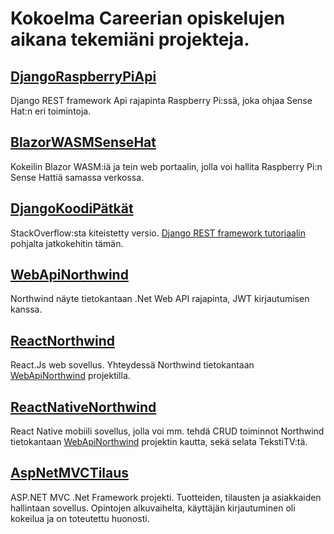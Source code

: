 # Kokoelma Careerian opiskelujen aikana tekemiäni projekteja.

## [DjangoRaspberryPiApi](https://github.com/degenone/careeriaprojektit/tree/main/DjangoRaspberryPiApi/)
Django REST framework Api rajapinta Raspberry Pi:ssä, joka ohjaa Sense Hat:n eri toimintoja.

## [BlazorWASMSenseHat](https://github.com/degenone/careeriaprojektit/tree/main/BlazorWASMSenseHat/)
Kokeilin Blazor WASM:iä ja tein web portaalin, jolla voi hallita Raspberry Pi:n Sense Hattiä samassa verkossa.

## [DjangoKoodiPätkät](https://github.com/degenone/careeriaprojektit/tree/main/DjangoKoodiP%C3%A4tk%C3%A4t/)
StackOverflow:sta kiteistetty versio. [Django REST framework tutoriaalin](https://www.django-rest-framework.org/tutorial/1-serialization/) pohjalta jatkokehitin tämän.

## [WebApiNorthwind](https://github.com/degenone/careeriaprojektit/tree/main/WebApiNorthwind/)
Northwind näyte tietokantaan .Net Web API rajapinta, JWT kirjautumisen kanssa.

## [ReactNorthwind](https://github.com/degenone/careeriaprojektit/tree/main/ReactNorthwind/)
React.Js web sovellus. Yhteydessä Northwind tietokantaan [WebApiNorthwind](https://github.com/degenone/careeriaprojektit/tree/main/WebApiNorthwind/) projektilla.

## [ReactNativeNorthwind](https://github.com/degenone/careeriaprojektit/tree/main/ReactNativeNorthwind/)
React Native mobiili sovellus, jolla voi mm. tehdä CRUD toiminnot Northwind tietokantaan [WebApiNorthwind](https://github.com/degenone/careeriaprojektit/tree/main/WebApiNorthwind/) projektin kautta, sekä selata TekstiTV:tä.

## [AspNetMVCTilaus](https://github.com/degenone/careeriaprojektit/tree/main/AspNetMVCTilaus/)
ASP.NET MVC .Net Framework projekti. Tuotteiden, tilausten ja asiakkaiden hallintaan sovellus. Opintojen alkuvaihelta, käyttäjän kirjautuminen oli kokeilua ja on toteutettu huonosti.
